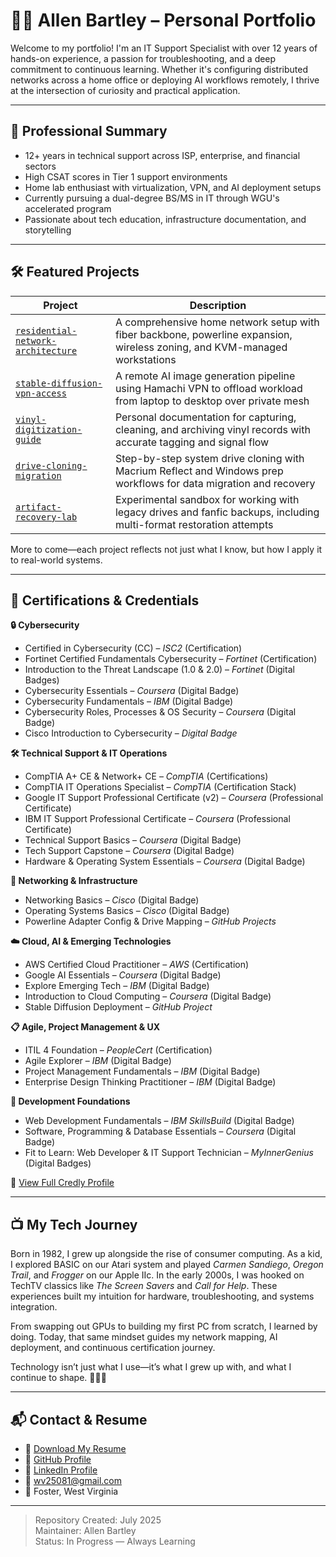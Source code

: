# 👨‍💻 Allen Bartley – Personal Portfolio

Welcome to my portfolio! I'm an IT Support Specialist with over 12 years of hands-on experience, a passion for troubleshooting, and a deep commitment to continuous learning. Whether it's configuring distributed networks across a home office or deploying AI workflows remotely, I thrive at the intersection of curiosity and practical application.

---

## 🎯 Professional Summary

- 12+ years in technical support across ISP, enterprise, and financial sectors
- High CSAT scores in Tier 1 support environments
- Home lab enthusiast with virtualization, VPN, and AI deployment setups
- Currently pursuing a dual-degree BS/MS in IT through WGU's accelerated program
- Passionate about tech education, infrastructure documentation, and storytelling

---

## 🛠️ Featured Projects

| Project | Description |
|--------|-------------|
| [`residential-network-architecture`](https://github.com/Allen-Bartley/residential-network-architecture) | A comprehensive home network setup with fiber backbone, powerline expansion, wireless zoning, and KVM-managed workstations |
| [`stable-diffusion-vpn-access`](https://github.com/Allen-Bartley/stable-diffusion-vpn-access) | A remote AI image generation pipeline using Hamachi VPN to offload workload from laptop to desktop over private mesh |
| [`vinyl-digitization-guide`](https://github.com/Allen-Bartley/vinyl-digitization-guide) | Personal documentation for capturing, cleaning, and archiving vinyl records with accurate tagging and signal flow |
| [`drive-cloning-migration`](https://github.com/Allen-Bartley/drive-cloning-migration) | Step-by-step system drive cloning with Macrium Reflect and Windows prep workflows for data migration and recovery |
| [`artifact-recovery-lab`](https://github.com/Allen-Bartley/artifact-recovery-lab) | Experimental sandbox for working with legacy drives and fanfic backups, including multi-format restoration attempts |

More to come—each project reflects not just what I know, but how I apply it to real-world systems.

---

## 🧰 Certifications & Credentials

**🔒 Cybersecurity**

- Certified in Cybersecurity (CC) – *ISC2* (Certification)  
- Fortinet Certified Fundamentals Cybersecurity – *Fortinet* (Certification)  
- Introduction to the Threat Landscape (1.0 & 2.0) – *Fortinet* (Digital Badges)  
- Cybersecurity Essentials – *Coursera* (Digital Badge)  
- Cybersecurity Fundamentals – *IBM* (Digital Badge)  
- Cybersecurity Roles, Processes & OS Security – *Coursera* (Digital Badge)  
- Cisco Introduction to Cybersecurity – *Digital Badge*

**🛠️ Technical Support & IT Operations**

- CompTIA A+ CE & Network+ CE – *CompTIA* (Certifications)  
- CompTIA IT Operations Specialist – *CompTIA* (Certification Stack)  
- Google IT Support Professional Certificate (v2) – *Coursera* (Professional Certificate)  
- IBM IT Support Professional Certificate – *Coursera* (Professional Certificate)  
- Technical Support Basics – *Coursera* (Digital Badge)  
- Tech Support Capstone – *Coursera* (Digital Badge)  
- Hardware & Operating System Essentials – *Coursera* (Digital Badge)

**📡 Networking & Infrastructure**

- Networking Basics – *Cisco* (Digital Badge)  
- Operating Systems Basics – *Cisco* (Digital Badge)  
- Powerline Adapter Config & Drive Mapping – *GitHub Projects*

**☁️ Cloud, AI & Emerging Technologies**

- AWS Certified Cloud Practitioner – *AWS* (Certification)  
- Google AI Essentials – *Coursera* (Digital Badge)  
- Explore Emerging Tech – *IBM* (Digital Badge)  
- Introduction to Cloud Computing – *Coursera* (Digital Badge)  
- Stable Diffusion Deployment – *GitHub Project*

**📋 Agile, Project Management & UX**

- ITIL 4 Foundation – *PeopleCert* (Certification)  
- Agile Explorer – *IBM* (Digital Badge)  
- Project Management Fundamentals – *IBM* (Digital Badge)  
- Enterprise Design Thinking Practitioner – *IBM* (Digital Badge)

**🧱 Development Foundations**

- Web Development Fundamentals – *IBM SkillsBuild* (Digital Badge)  
- Software, Programming & Database Essentials – *Coursera* (Digital Badge)  
- Fit to Learn: Web Developer & IT Support Technician – *MyInnerGenius* (Digital Badges)

🔗 [View Full Credly Profile](https://www.credly.com/users/allen-l-bartley)

---

## 📺 My Tech Journey

Born in 1982, I grew up alongside the rise of consumer computing. As a kid, I explored BASIC on our Atari system and played *Carmen Sandiego*, *Oregon Trail*, and *Frogger* on our Apple IIc. In the early 2000s, I was hooked on TechTV classics like *The Screen Savers* and *Call for Help*. These experiences built my intuition for hardware, troubleshooting, and systems integration.

From swapping out GPUs to building my first PC from scratch, I learned by doing. Today, that same mindset guides my network mapping, AI deployment, and continuous certification journey.

Technology isn’t just what I use—it’s what I grew up with, and what I continue to shape. 🔧📼🧠

---

## 📬 Contact & Resume

- 📄 [Download My Resume](./Allen_Bartley_Resume_2025.pdf)
- 🔗 [GitHub Profile](https://github.com/Allen-Bartley)
- 🔗 [LinkedIn Profile](https://www.linkedin.com/in/allen-bartley-b134a5275/)
- 📧 wv25081@gmail.com
- 📍 Foster, West Virginia

---

> Repository Created: July 2025  
> Maintainer: Allen Bartley  
> Status: In Progress — Always Learning

